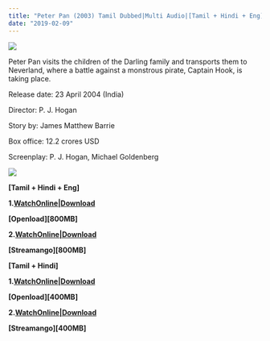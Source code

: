 ```yaml
---
title: "Peter Pan (2003) Tamil Dubbed|Multi Audio|[Tamil + Hindi + Eng]"
date: "2019-02-09"
---
```


[![](https://www.gstatic.com/tv/thumb/v22vodart/33627/p33627_v_v8_ae.jpg)](http://www.gstatic.com/tv/thumb/v22vodart/33627/p33627_v_v8_ae.jpg)

Peter Pan visits the children of the Darling family and transports them to Neverland, where a battle against a monstrous pirate, Captain Hook, is taking place.

Release date: 23 April 2004 (India)

Director: P. J. Hogan

Story by: James Matthew Barrie

Box office: 12.2 crores USD

Screenplay: P. J. Hogan, Michael Goldenberg

  

[![](https://thumb.oloadcdn.net/splash/X_RK73hktxc/IKz9RrtaaNc.jpg)](https://openload.co/f/X_RK73hktxc/www.TamilCartoontv.blogspot.com_-_Peter_Pan_{7cef396fa903dffab2382e8bc80965065ad0174c8eee63d5f3956c33ffbf8496}282003{7cef396fa903dffab2382e8bc80965065ad0174c8eee63d5f3956c33ffbf8496}29{7cef396fa903dffab2382e8bc80965065ad0174c8eee63d5f3956c33ffbf8496}5B720p_-_BDRip_-_{7cef396fa903dffab2382e8bc80965065ad0174c8eee63d5f3956c33ffbf8496}5BTamil_{7cef396fa903dffab2382e8bc80965065ad0174c8eee63d5f3956c33ffbf8496}2B_Hindi_{7cef396fa903dffab2382e8bc80965065ad0174c8eee63d5f3956c33ffbf8496}2B_Eng{7cef396fa903dffab2382e8bc80965065ad0174c8eee63d5f3956c33ffbf8496}5D_-_x264_-_950MB_-_ESubs{7cef396fa903dffab2382e8bc80965065ad0174c8eee63d5f3956c33ffbf8496}5D.mkv.mp4)

**\[Tamil + Hindi + Eng\]**

**1.[WatchOnline|Download](https://openload.co/f/X_RK73hktxc/www.TamilCartoontv.blogspot.com_-_Peter_Pan_{7cef396fa903dffab2382e8bc80965065ad0174c8eee63d5f3956c33ffbf8496}282003{7cef396fa903dffab2382e8bc80965065ad0174c8eee63d5f3956c33ffbf8496}29{7cef396fa903dffab2382e8bc80965065ad0174c8eee63d5f3956c33ffbf8496}5B720p_-_BDRip_-_{7cef396fa903dffab2382e8bc80965065ad0174c8eee63d5f3956c33ffbf8496}5BTamil_{7cef396fa903dffab2382e8bc80965065ad0174c8eee63d5f3956c33ffbf8496}2B_Hindi_{7cef396fa903dffab2382e8bc80965065ad0174c8eee63d5f3956c33ffbf8496}2B_Eng{7cef396fa903dffab2382e8bc80965065ad0174c8eee63d5f3956c33ffbf8496}5D_-_x264_-_950MB_-_ESubs{7cef396fa903dffab2382e8bc80965065ad0174c8eee63d5f3956c33ffbf8496}5D.mkv.mp4)**

**\[Openload\]\[800MB\]**

**2.[WatchOnline|Download](https://streamango.com/f/bksbttscbqtstbpb/www_Tamilcartoontv_blogspot_com_-_Peter_Pan_2003_720p_-_BDRip_-_Tamil_Hindi_Eng_-_x264_-_950MB_-_ESubs_mkv_mp4)**

**\[Streamango\]\[800MB\]**

**\[Tamil + Hindi\]**

**1.[WatchOnline|Download](https://openload.co/f/WwpFoHaOxFQ/www.TamilCartoontv.blogspot.com_-_Peter_Pan_{7cef396fa903dffab2382e8bc80965065ad0174c8eee63d5f3956c33ffbf8496}282003{7cef396fa903dffab2382e8bc80965065ad0174c8eee63d5f3956c33ffbf8496}29{7cef396fa903dffab2382e8bc80965065ad0174c8eee63d5f3956c33ffbf8496}5BBDRip_-_{7cef396fa903dffab2382e8bc80965065ad0174c8eee63d5f3956c33ffbf8496}5BTamil_{7cef396fa903dffab2382e8bc80965065ad0174c8eee63d5f3956c33ffbf8496}2B_Hindi{7cef396fa903dffab2382e8bc80965065ad0174c8eee63d5f3956c33ffbf8496}5D_-_x264_-_400MB{7cef396fa903dffab2382e8bc80965065ad0174c8eee63d5f3956c33ffbf8496}5D.mkv.mp4)**

**\[Openload\]\[400MB\]**

**2.[WatchOnline|Download](https://streamango.com/f/ptorfdafffrbfmte/www_Tamilcartoontv_blogspot_com_-_Peter_Pan_2003_BDRip_-_Tamil_Hindi_-_x264_-_400MB_mkv_mp4)**

**\[Streamango\]\[400MB\]**
